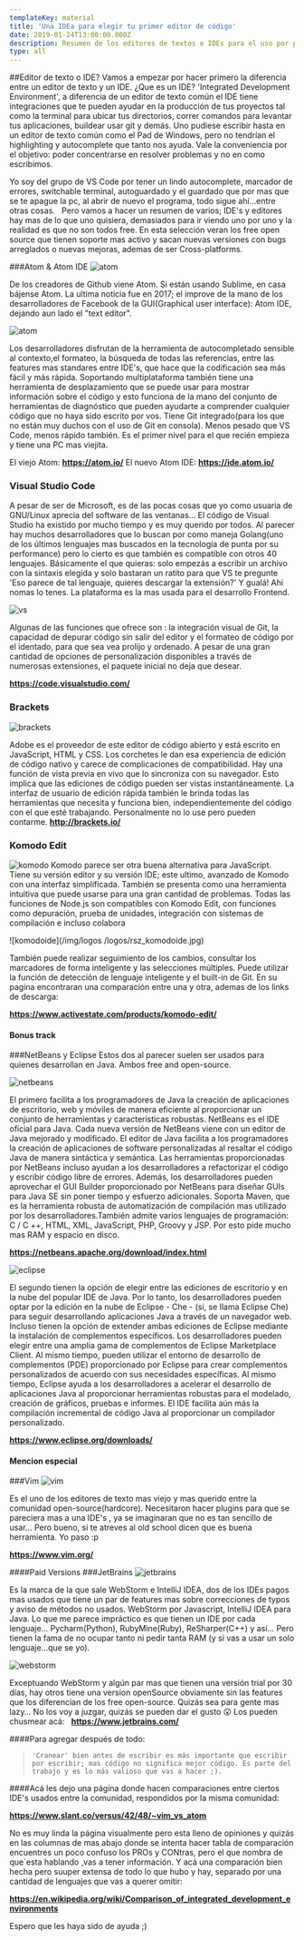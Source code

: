 ```yaml
---
templateKey: material
title: 'Una IDEa para elegir tu primer editor de código'
date: 2019-01-24T13:00:00.000Z
description: Resumen de los editores de textos e IDEs para el uso por primera vez.
type: all
---
```

##Editor de texto o IDE?
Vamos a empezar por hacer primero la diferencia entre un editor de texto y un IDE.
¿Que es un IDE? 'Integrated Development Environment', a diferencia de un editor de texto común el IDE tiene integraciones que te pueden ayudar en la producción de tus proyectos tal como la terminal para ubicar tus directorios, correr comandos para levantar tus aplicaciones, buildear usar git y demás. Uno pudiese escribir hasta en un editor de texto común como el Pad de Windows, pero no tendrían el highlighting y autocomplete que tanto nos ayuda. Vale la conveniencia por el objetivo: poder concentrarse en resolver problemas y no en como escribimos.

Yo soy del grupo de VS Code por tener un lindo autocomplete, marcador de errores, switchable terminal, autoguardado y el guardado que por mas que se te apague la pc, al abrir de nuevo el programa, todo sigue ahí…entre otras cosas. 
 Pero vamos a hacer un resumen de varios; IDE's y editores hay mas de lo que uno quisiera, demasiados para ir viendo uno por uno y la realidad es que no son todos free.
En esta selección veran los free open source que tienen soporte mas activo y sacan nuevas versiones con bugs arreglados o nuevas mejoras, ademas de ser Cross-platforms.

###Atom & Atom IDE
![atom](/img/logos/atom.png)

De los creadores de Github viene Atom. Si están usando Sublime, en casa bájense Atom. La ultima noticia fue en 2017; el improve de la mano de  los desarrolladores de Facebook de la GUI(Graphical user interface): Atom IDE, dejando aun lado el "text editor".

![atom](/img/logos/rsz_1atomidelogo.png)

Los desarrolladores disfrutan de la herramienta de autocompletado sensible al contexto,el formateo, la búsqueda de todas las referencias, entre las features mas standares entre IDE's, que hace que la codificación sea más fácil y más rápida. Soportando multiplataforma también tiene una herramienta de desplazamiento que se puede usar para mostrar información sobre el código y esto funciona de la mano del conjunto de herramientas de diagnóstico que pueden ayudarte a comprender cualquier código que no haya sido escrito por vos. Tiene Git integrado(para los que no están muy duchos con el uso de Git en consola). Menos pesado que VS Code, menos rápido también. Es el primer nivel para el que recién empieza y tiene una PC mas viejita.

El viejo Atom: **https://atom.io/**
El nuevo Atom IDE: **https://ide.atom.io/**

### Visual Studio Code

A pesar de ser de Microsoft, es de las pocas cosas que yo como usuaria de GNU/Linux aprecia del software de las ventanas… El código de Visual Studio ha existido por mucho tiempo y es muy querido por todos. Al parecer hay muchos desarrolladores que lo buscan por como maneja Golang(uno de los últimos lenguajes mas buscados en la tecnología de punta por su performance) pero lo cierto es que también es compatible con otros 40 lenguajes. Básicamente el que quieras: solo empezás a escribir un archivo con la sintaxis elegida y solo bastaran un ratito para que VS te pregunte 'Eso parece de tal lenguaje, quieres descargar la extensión?' Y gualá! Ahi nomas lo tenes. La plataforma es la mas usada para el desarrollo Frontend.

![vs](/img/logos/rsz_1vscodelogo.png)

Algunas de las funciones que ofrece son : la integración visual de Git, la capacidad de depurar código sin salir del editor y el formateo de código por el identado, para que sea vea prolijo y ordenado. A pesar de una gran cantidad de opciones de personalización disponibles a través de numerosas extensiones, el paquete inicial no deja que desear.

**https://code.visualstudio.com/**

### Brackets
![brackets](/img/logos/bracketslogo.png)

Adobe es el proveedor de este editor de código abierto y está escrito en JavaScript, HTML y CSS. Los corchetes le dan esa experiencia de edición de código nativo y carece de complicaciones de compatibilidad. Hay una función de vista previa en vivo que lo sincroniza con su navegador. Esto implica que las ediciones de código pueden ser vistas instantáneamente. La interfaz de usuario de edición rápida también le brinda todas las herramientas que necesita y funciona bien, independientemente del código con el que esté trabajando. Personalmente no lo use pero pueden contarme.
**http://brackets.io/**


### Komodo Edit
![komodo](/img/logos/rsz_komodoedit.png)
Komodo parece ser otra buena alternativa para JavaScript. Tiene su versión editor y su versión IDE; este ultimo, avanzado de Komodo con una interfaz simplificada. También se presenta como una herramienta intuitiva que puede usarse para una gran cantidad de problemas. Todas las funciones de Node.js son compatibles con Komodo Edit, con funciones como depuración, prueba de unidades, integración con sistemas de compilación e incluso colabora

![komodoide](/img/logos /logos/rsz_komodoide.jpg)

También puede realizar seguimiento de los cambios, consultar los marcadores de forma inteligente y las selecciones múltiples. Puede utilizar la función de detección de lenguaje inteligente y el built-in de Git. En su pagina encontraran una comparación entre una y otra, ademas de los links de descarga:

**https://www.activestate.com/products/komodo-edit/**

#### Bonus track
###NetBeans y Eclipse
Estos dos al parecer suelen ser usados para quienes desarrollan en Java. Ambos free and open-source.

![netbeans](/img/logos/rsz_1rsz_3netbeanslogo.png)

El primero facilita a los programadores de Java la creación de aplicaciones de escritorio, web y móviles de manera eficiente al proporcionar un conjunto de herramientas y características robustas. NetBeans es el IDE oficial para Java. Cada nueva versión de NetBeans viene con un editor de Java mejorado y modificado. El editor de Java facilita a los programadores la creación de aplicaciones de software personalizadas al resaltar el código Java de manera sintáctica y semántica. Las herramientas proporcionadas por NetBeans incluso ayudan a los desarrolladores a refactorizar el código y escribir código libre de errores. Además, los desarrolladores pueden aprovechar el GUI Builder proporcionado por NetBeans para diseñar GUIs para Java SE sin poner tiempo y esfuerzo adicionales. Soporta Maven, que es la herramienta robusta de automatización de compilación mas utilizado por los desarrolladores.También admite varios lenguajes de programación: C / C ++, HTML, XML, JavaScript, PHP, Groovy y JSP. Por esto pide mucho mas RAM y espacio en disco.  

**https://netbeans.apache.org/download/index.html**

![eclipse](/img/logos/rsz_1eclipse.png)

El segundo tienen la opción de elegir entre las ediciones de escritorio y en la nube del popular IDE de Java. Por lo tanto, los desarrolladores pueden optar por la edición en la nube de Eclipse - Che - (si, se llama Eclipse Che) para seguir desarrollando aplicaciones Java a través de un navegador web. Incluso tienen la opción de extender ambas ediciones de Eclipse mediante la instalación de complementos específicos. Los desarrolladores pueden elegir entre una amplia gama de complementos de Eclipse Marketplace Client. Al mismo tiempo, pueden utilizar el entorno de desarrollo de complementos (PDE) proporcionado por Eclipse para crear complementos personalizados de acuerdo con sus necesidades específicas. Al mismo tiempo, Eclipse ayuda a los desarrolladores a acelerar el desarrollo de aplicaciones Java al proporcionar herramientas robustas para el modelado, creación de gráficos, pruebas e informes. El IDE facilita aún más la compilación incremental de código Java al proporcionar un compilador personalizado.

**https://www.eclipse.org/downloads/**

#### Mencion especial
###Vim
![vim](/img/logos/rsz_2vimlogo.png)

Es el uno de los editores de texto mas viejo y mas querido entre la comunidad open-source(hardcore). Necesitaron hacer plugins para que se pareciera mas a una IDE's , ya se imaginaran que no es tan sencillo de usar… Pero bueno, si te atreves al old school dicen que es buena herramienta. Yo paso :p

**https://www.vim.org/**

####Paid Versions
###JetBrains
![jetbrains](/img/logos/rsz_jetbrainssvg.png)

Es la marca de la que sale WebStorm e IntelliJ IDEA, dos de los IDEs pagos mas usados que tiene un par de features mas sobre correcciones de typos y aviso de métodos no usados. WebStorm por Javascript, IntelliJ IDEA para Java. Lo que me parece impráctico es que tienen un IDE por cada lenguaje… Pycharm(Python), RubyMine(Ruby), ReSharper(C++) y así… Pero tienen la fama de no ocupar tanto ni pedir tanta RAM (y si vas a usar un solo lenguaje…que se yo).

![webstorm](/img/logos/rsz_webstorm.png)

Exceptuando WebStorm y algún par mas que tienen una versión trial por 30 días, hay otros tiene una version openSource obviamente sin las features que los diferencian de los free open-source.
Quizás sea para gente mas lazy… No los voy a juzgar, quizás se pueden dar el gusto 😮 Los pueden chusmear acá:
 
**https://www.jetbrains.com/**

####Para agregar después de todo:

>`'Cranear' bien antes de escribir es más importante que escribir por escribir; mas código no significa mejor código. Es parte del trabajo y es lo más valioso que vas a hacer ;).`  

####Acá les dejo una página donde hacen comparaciones entre ciertos IDE's usados entre la comunidad, respondidos por la misma comunidad:

**https://www.slant.co/versus/42/48/~vim_vs_atom**

No es muy linda la página visualmente pero esta lleno de opiniones y quizás en las columnas de mas abajo donde se intenta hacer tabla de comparación encuentres un poco confuso los PROs y CONtras, pero el que nombra de que´esta hablando ,vas a tener información.
Y acá una comparación bien hecha pero suuper extensa de todo lo que hubo y hay, separado por una cantidad de lenguajes que vas a querer omitir:

**https://en.wikipedia.org/wiki/Comparison_of_integrated_development_environments**

Espero que les haya sido de ayuda ;)